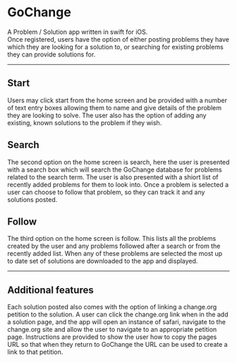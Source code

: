 # GoChange

A Problem / Solution app written in swift for iOS.<br>
Once registered, users have the option of either posting problems they have which they are looking for a solution to, or searching for existing problems they can provide solutions for.
<hr>

<h2>Start</h2>
Users may click start from the home screen and be provided with a number of text 
entry boxes allowing them to name and give details of the problem they are looking 
to solve. The user also has the option of adding any existing, known solutions to 
the problem if they wish.

<h2>Search</h2>
The second option on the home screen is search, here the user is presented with a search box 
which will search the GoChange database for problems related to the search term. The user is
also presented with a shiort list of recently added problems for them to look into.
Once a problem is selected a user can choose to follow that problem, so they can track it and any solutions
posted. 

<h2>Follow</h2>
The third option on the home screen is follow. This lists all the problems created by the user and
any problems followed after a search or from the recently added list. When any of these problems 
are selected the most up to date set of solutions are downloaded to the app and displayed.

<hr>

<h2> Additional features</h2>
Each solution posted also comes with the option of linking a change.org petition to the solution.
A user can click the change.org link when in the add a solution page, and the app will open an 
instance of safari, navigate to the change.org site and allow the user to navigate to an appropriate 
petition page. Instructions are provided to show the user how to copy the pages URL so that when they
return to GoChange the URL can be used to create a link to that petition.

